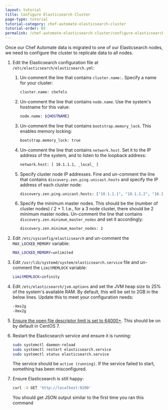 ```yaml
---
layout: tutorial
title: Configure Elasticsearch Cluster
page-type: tutorial
tutorial-category: chef-automate-elasticsearch-cluster
tutorial-order: 05
permalink: /chef-automate-elasticsearch-cluster/configure-elasticsearch-cluster
---
```


Once our Chef Automate data is migrated to one of our Elasticsearch nodes, we need to configure the cluster to replicate data to all nodes.

1. Edit the Elasticsearch configuration file at `/etc/elasticsearch/elasticsearch.yml`:

    1. Un-comment the line that contains `cluster.name:`. Specify a name for your cluster:

        ```bash
        cluster.name: chefels
        ```

    2. Un-comment the line that contains `node.name`. Use the system's hostname for this value:

        ```bash
        node.name: ${HOSTNAME}
        ```

    3. Un-comment the line that contains `bootstrap.memory_lock`. This enables memory locking:

        ```bash
        bootstrap.memory_lock: true
        ```

    4. Un-comment the line that contains `network.host`. Set it to the IP address of the system, and to listen to the loopback address:

        ```bash
        network.host: [ 10.1.1.1, _local_ ]
        ```

    5. Specify cluster node IP addresses. Fine and un-comment the line that contains `discovery.zen.ping.unicast.hosts` and specify the IP address of each cluster node:

        ```bash
        discovery.zen.ping.unicast.hosts: ["10.1.1.1", "10.1.1.2", "10.1.1.3"]
        ```

    6. Specify the minimum master nodes. This should be the (number of cluster nodes) / 2 + 1. I.e., for a 3 node cluster, there should be 2 minimum master nodes. Un-comment the line that contains `discovery.zen.minimum_master_nodes` and set it accordingly:

        ```bash
        discovery.zen.minimum_master_nodes: 2
        ```

2. Edit `/etc/sysconfig/elasticsearch` and un-comment the `MAX_LOCKED_MEMORY` variable:

    ```bash
    MAX_LOCKED_MEMORY=unlimited
    ```

3. Edit `/usr/lib/systemd/system/elasticsearch.service` file and un-comment the `LimitMEMLOCK` variable:

    ```bash
    LimitMEMLOCK=infinity
    ```

4. Edit `/etc/elasticsearch/jvm.options` and set the JVM heap size to 25% of the system's available RAM. By default, this will be set to 2GB in the below lines. Update this to meet your configuration needs:

    ```bash
    -Xms2g
    -Xmx2g
    ```

5. [Ensure the open file descriptor limit is set to 64000+](https://www.digitalocean.com/community/tutorials/how-to-set-up-a-production-elasticsearch-cluster-on-centos-7#configure-open-file-descriptor-limit-(optional)). This should be on by default in CentOS 7. 

6. Restart the Elasticsearch service and ensure it is running:

    ```bash
    sudo systemctl daemon-reload
    sudo systemctl restart elasticsearch.service
    sudo systemctl status elasticsearch.service
    ```

    The service should be `active (running)`. If the service failed to start, something has been misconfigured.

7. Ensure Elasticsearch is still happy:

    ```bash
    curl -X GET 'http://localhost:9200'
    ```

    You should get JSON output similar to the first time you ran this command